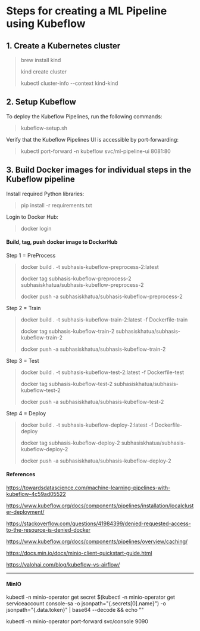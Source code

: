 # Steps for creating a ML Pipeline using Kubeflow

## 1. Create a Kubernetes cluster
> brew install kind
> 
> kind create cluster
> 
> kubectl cluster-info --context kind-kind

## 2. Setup Kubeflow
To deploy the Kubeflow Pipelines, run the following commands:
> kubeflow-setup.sh
> 
Verify that the Kubeflow Pipelines UI is accessible by port-forwarding:
> kubectl port-forward -n kubeflow svc/ml-pipeline-ui 8081:80

## 3. Build Docker images for individual steps in the Kubeflow pipeline
Install required Python libraries:
> pip install -r requirements.txt

Login to Docker Hub:
> docker login

#### Build, tag, push docker image to DockerHub
Step 1 = PreProcess
> docker build . -t subhasis-kubeflow-preprocess-2:latest
> 
> docker tag subhasis-kubeflow-preprocess-2 subhasiskhatua/subhasis-kubeflow-preprocess-2
> 
> docker push -a subhasiskhatua/subhasis-kubeflow-preprocess-2

Step 2 = Train
> docker build . -t subhasis-kubeflow-train-2:latest -f Dockerfile-train
> 
> docker tag subhasis-kubeflow-train-2 subhasiskhatua/subhasis-kubeflow-train-2
> 
> docker push -a subhasiskhatua/subhasis-kubeflow-train-2

Step 3 = Test
> docker build . -t subhasis-kubeflow-test-2:latest -f Dockerfile-test
> 
> docker tag subhasis-kubeflow-test-2 subhasiskhatua/subhasis-kubeflow-test-2
> 
> docker push -a subhasiskhatua/subhasis-kubeflow-test-2

Step 4 = Deploy
> docker build . -t subhasis-kubeflow-deploy-2:latest -f Dockerfile-deploy
> 
> docker tag subhasis-kubeflow-deploy-2 subhasiskhatua/subhasis-kubeflow-deploy-2
> 
> docker push -a subhasiskhatua/subhasis-kubeflow-deploy-2

#### References

https://towardsdatascience.com/machine-learning-pipelines-with-kubeflow-4c59ad05522

https://www.kubeflow.org/docs/components/pipelines/installation/localcluster-deployment/

https://stackoverflow.com/questions/41984399/denied-requested-access-to-the-resource-is-denied-docker

https://www.kubeflow.org/docs/components/pipelines/overview/caching/

https://docs.min.io/docs/minio-client-quickstart-guide.html

https://valohai.com/blog/kubeflow-vs-airflow/

----------------------
#### MinIO 
kubectl -n minio-operator  get secret $(kubectl -n minio-operator get serviceaccount console-sa -o jsonpath="{.secrets[0].name}") -o jsonpath="{.data.token}" | base64 --decode && echo ""

kubectl -n minio-operator port-forward svc/console 9090



